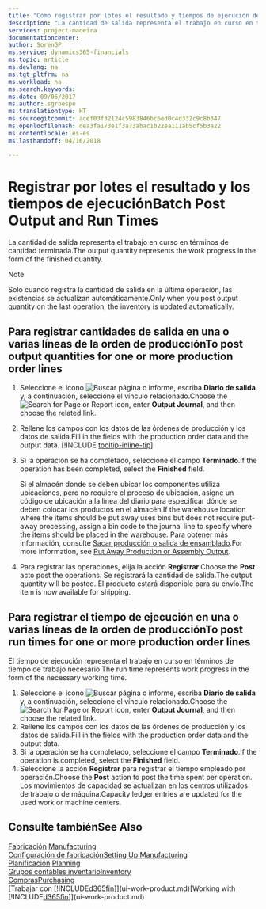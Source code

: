 ```yaml
---
title: "Cómo registrar por lotes el resultado y tiempos de ejecución de producción | Documentos de Microsoft"
description: "La cantidad de salida representa el trabajo en curso en términos de cantidad terminada."
services: project-madeira
documentationcenter: 
author: SorenGP
ms.service: dynamics365-financials
ms.topic: article
ms.devlang: na
ms.tgt_pltfrm: na
ms.workload: na
ms.search.keywords: 
ms.date: 09/06/2017
ms.author: sgroespe
ms.translationtype: HT
ms.sourcegitcommit: acef03f32124c5983846bc6ed0c4d332c9c8b347
ms.openlocfilehash: dea3fa173e1f3a73abac1b22ea111ab5cf5b3a22
ms.contentlocale: es-es
ms.lasthandoff: 04/16/2018

---
```

# <a name="batch-post-output-and-run-times"></a><span data-ttu-id="a7b17-103">Registrar por lotes el resultado y los tiempos de ejecución</span><span class="sxs-lookup"><span data-stu-id="a7b17-103">Batch Post Output and Run Times</span></span>
<span data-ttu-id="a7b17-104">La cantidad de salida representa el trabajo en curso en términos de cantidad terminada.</span><span class="sxs-lookup"><span data-stu-id="a7b17-104">The output quantity represents the work progress in the form of the finished quantity.</span></span>  

> [!NOTE]
> <span data-ttu-id="a7b17-105">Solo cuando registra la cantidad de salida en la última operación, las existencias se actualizan automáticamente.</span><span class="sxs-lookup"><span data-stu-id="a7b17-105">Only when you post output quantity on the last operation, the inventory is updated automatically.</span></span>  

## <a name="to-post-output-quantities-for-one-or-more-production-order-lines"></a><span data-ttu-id="a7b17-106">Para registrar cantidades de salida en una o varias líneas de la orden de producción</span><span class="sxs-lookup"><span data-stu-id="a7b17-106">To post output quantities for one or more production order lines</span></span>
1. <span data-ttu-id="a7b17-107">Seleccione el icono ![Buscar página o informe](media/ui-search/search_small.png "icono Buscar página o informe"), escriba **Diario de salida** y, a continuación, seleccione el vínculo relacionado.</span><span class="sxs-lookup"><span data-stu-id="a7b17-107">Choose the ![Search for Page or Report](media/ui-search/search_small.png "Search for Page or Report icon") icon, enter **Output Journal**, and then choose the related link.</span></span>  
2. <span data-ttu-id="a7b17-108">Rellene los campos con los datos de las órdenes de producción y los datos de salida.</span><span class="sxs-lookup"><span data-stu-id="a7b17-108">Fill in the fields with the production order data and the output data.</span></span> [!INCLUDE [tooltip-inline-tip](includes/tooltip-inline-tip_md.md)]
3. <span data-ttu-id="a7b17-109">Si la operación se ha completado, seleccione el campo **Terminado**.</span><span class="sxs-lookup"><span data-stu-id="a7b17-109">If the operation has been completed, select the **Finished** field.</span></span>  

    <span data-ttu-id="a7b17-110">Si el almacén donde se deben ubicar los componentes utiliza ubicaciones, pero no requiere el proceso de ubicación,  asigne un código de ubicación a la línea del diario para especificar dónde se deben colocar los productos en el almacén.</span><span class="sxs-lookup"><span data-stu-id="a7b17-110">If the warehouse location where the items should be put away uses bins but does not require put-away processing,  assign a bin code to the journal line to specify where the items should be placed in the warehouse.</span></span> <span data-ttu-id="a7b17-111">Para obtener más información, consulte [Sacar producción o salida de ensamblado](warehouse-how-to-put-away-production-output.md).</span><span class="sxs-lookup"><span data-stu-id="a7b17-111">For more information, see [Put Away Production or Assembly Output](warehouse-how-to-put-away-production-output.md).</span></span>  

4. <span data-ttu-id="a7b17-112">Para registrar las operaciones, elija la acción **Registrar**.</span><span class="sxs-lookup"><span data-stu-id="a7b17-112">Choose the **Post** acto post the operations.</span></span> <span data-ttu-id="a7b17-113">Se registrará la cantidad de salida.</span><span class="sxs-lookup"><span data-stu-id="a7b17-113">The output quantity will be posted.</span></span> <span data-ttu-id="a7b17-114">El producto estará disponible para su envío.</span><span class="sxs-lookup"><span data-stu-id="a7b17-114">The item is now available for shipping.</span></span>  

## <a name="to-post-run-times-for-one-or-more-production-order-lines"></a><span data-ttu-id="a7b17-115">Para registrar el tiempo de ejecución en una o varias líneas de la orden de producción</span><span class="sxs-lookup"><span data-stu-id="a7b17-115">To post run times for one or more production order lines</span></span>
<span data-ttu-id="a7b17-116">El tiempo de ejecución representa el trabajo en curso en términos de tiempo de trabajo necesario.</span><span class="sxs-lookup"><span data-stu-id="a7b17-116">The run time represents work progress in the form of the necessary working time.</span></span>    

1.  <span data-ttu-id="a7b17-117">Seleccione el icono ![Buscar página o informe](media/ui-search/search_small.png "icono Buscar página o informe"), escriba **Diario de salida** y, a continuación, seleccione el vínculo relacionado.</span><span class="sxs-lookup"><span data-stu-id="a7b17-117">Choose the ![Search for Page or Report](media/ui-search/search_small.png "Search for Page or Report icon") icon, enter **Output Journal**, and then choose the related link.</span></span>  
2. <span data-ttu-id="a7b17-118">Rellene los campos con los datos de las órdenes de producción y los datos de salida.</span><span class="sxs-lookup"><span data-stu-id="a7b17-118">Fill in the fields with the production order data and the output data.</span></span>  
3.  <span data-ttu-id="a7b17-119">Si la operación se ha completado, seleccione el campo **Terminado**.</span><span class="sxs-lookup"><span data-stu-id="a7b17-119">If the operation is completed, select the **Finished** field.</span></span>  
4. <span data-ttu-id="a7b17-120">Seleccione la acción **Registrar** para registrar el tiempo empleado por operación.</span><span class="sxs-lookup"><span data-stu-id="a7b17-120">Choose the **Post** action to post the time spent per operation.</span></span> <span data-ttu-id="a7b17-121">Los movimientos de capacidad se actualizan en los centros utilizados de trabajo o de máquina.</span><span class="sxs-lookup"><span data-stu-id="a7b17-121">Capacity ledger entries are updated for the used work or machine centers.</span></span>

## <a name="see-also"></a><span data-ttu-id="a7b17-122">Consulte también</span><span class="sxs-lookup"><span data-stu-id="a7b17-122">See Also</span></span>  
<span data-ttu-id="a7b17-123">[Fabricación](production-manage-manufacturing.md)  </span><span class="sxs-lookup"><span data-stu-id="a7b17-123">[Manufacturing](production-manage-manufacturing.md)  </span></span>  
[<span data-ttu-id="a7b17-124">Configuración de fabricación</span><span class="sxs-lookup"><span data-stu-id="a7b17-124">Setting Up Manufacturing</span></span>](production-configure-production-processes.md)  
<span data-ttu-id="a7b17-125">[Planificación](production-planning.md)    </span><span class="sxs-lookup"><span data-stu-id="a7b17-125">[Planning](production-planning.md)    </span></span>  
[<span data-ttu-id="a7b17-126">Grupos contables inventario</span><span class="sxs-lookup"><span data-stu-id="a7b17-126">Inventory</span></span>](inventory-manage-inventory.md)  
[<span data-ttu-id="a7b17-127">Compras</span><span class="sxs-lookup"><span data-stu-id="a7b17-127">Purchasing</span></span>](purchasing-manage-purchasing.md)  
<span data-ttu-id="a7b17-128">[Trabajar con [!INCLUDE[d365fin](includes/d365fin_md.md)]](ui-work-product.md)</span><span class="sxs-lookup"><span data-stu-id="a7b17-128">[Working with [!INCLUDE[d365fin](includes/d365fin_md.md)]](ui-work-product.md)</span></span>

